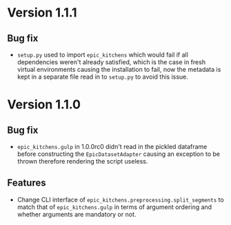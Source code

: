 # Version 1.1.1

## Bug fix

* `setup.py` used to import `epic_kitchens` which would fail if all dependencies
  weren't already satisfied, which is the case in fresh virtual environments
  causing the installation to fail, now the metadata is kept in a separate file
  read in to `setup.py` to avoid this issue.


# Version 1.1.0

## Bug fix

* `epic_kitchens.gulp` in 1.0.0rc0 didn't read in the pickled dataframe before
  constructing the `EpicDatasetAdapter` causing an exception to be thrown
  therefore rendering the script useless.

## Features

* Change CLI interface of `epic_kitchens.preprocessing.split_segments` to match
  that of `epic_kitchens.gulp` in terms of argument ordering and whether
  arguments are mandatory or not.
